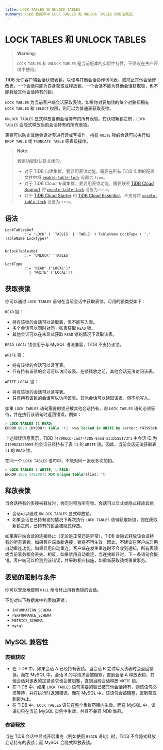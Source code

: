 ```yaml
---
title: LOCK TABLES 和 UNLOCK TABLES
summary: TiDB 数据库中 LOCK TABLES 和 UNLOCK TABLES 的用法概述。
---
```


# LOCK TABLES 和 UNLOCK TABLES

> **Warning:**
>
> `LOCK TABLES` 和 `UNLOCK TABLES` 是当前版本的实验性特性。不建议在生产环境中使用。

TiDB 允许客户端会话获取表锁，以便与其他会话协作访问表，或防止其他会话修改表。一个会话只能为自身获取或释放锁。一个会话不能为其他会话获取锁，也不能释放其他会话持有的锁。

`LOCK TABLES` 为当前客户端会话获取表锁。如果你对要加锁的每个对象都拥有 `LOCK TABLES` 和 `SELECT` 权限，则可以为普通表获取表锁。

`UNLOCK TABLES` 显式释放当前会话持有的所有表锁。在获取新锁之前，`LOCK TABLES` 会隐式释放当前会话持有的所有表锁。

表锁可以防止其他会话对表进行读或写操作。持有 `WRITE` 锁的会话可以执行如 `DROP TABLE` 或 `TRUNCATE TABLE` 等表级操作。

> **Note:**
>
> 表锁功能默认是关闭的。
>
> - 对于 TiDB 自建集群，要启用表锁功能，需要在所有 TiDB 实例的配置文件中将 [`enable-table-lock`](https://docs.pingcap.com/tidb/stable/tidb-configuration-file#enable-table-lock-new-in-v400) 设置为 `true`。
> - 对于 TiDB Cloud 专属集群，要启用表锁功能，需要联系 [TiDB Cloud Support](https://docs.pingcap.com/tidbcloud/tidb-cloud-support) 将 [`enable-table-lock`](https://docs.pingcap.com/tidb/stable/tidb-configuration-file#enable-table-lock-new-in-v400) 设置为 `true`。
> - 对于 [TiDB Cloud Starter](https://docs.pingcap.com/tidbcloud/select-cluster-tier#tidb-cloud-serverless) 和 [TiDB Cloud Essential](https://docs.pingcap.com/tidbcloud/select-cluster-tier#essential)，不支持将 [`enable-table-lock`](https://docs.pingcap.com/tidb/stable/tidb-configuration-file#enable-table-lock-new-in-v400) 设置为 `true`。

## 语法

```ebnf+diagram
LockTablesDef
         ::= 'LOCK' ( 'TABLES' | 'TABLE' ) TableName LockType ( ',' TableName LockType)*


UnlockTablesDef
         ::= 'UNLOCK' 'TABLES'

LockType
         ::= 'READ' ('LOCAL')?
           | 'WRITE' ('LOCAL')?
```

## 获取表锁

你可以通过 `LOCK TABLES` 语句在当前会话中获取表锁。可用的锁类型如下：

`READ` 锁：

- 持有该锁的会话可以读取表，但不能写入表。
- 多个会话可以同时对同一张表获取 `READ` 锁。
- 其他会话可以在未显式获取 `READ` 锁的情况下读取该表。

`READ LOCAL` 锁仅用于与 MySQL 语法兼容，TiDB 不支持该锁。

`WRITE` 锁：

- 持有该锁的会话可以读写表。
- 只有持有该锁的会话可以访问该表。在锁释放之前，其他会话无法访问该表。

`WRITE LOCAL` 锁：

- 持有该锁的会话可以读写表。
- 只有持有该锁的会话可以访问该表。其他会话可以读取该表，但不能写入。

如果 `LOCK TABLES` 语句需要的锁已被其他会话持有，则 `LOCK TABLES` 语句必须等待，并在执行该语句时返回错误，例如：

```sql
> LOCK TABLES t1 READ;
ERROR 8020 (HY000): Table 't1' was locked in WRITE by server: f4799bcb-cad7-4285-8a6d-23d3555173f1_session: 2199023255959
```

上述错误信息表示，TiDB `f4799bcb-cad7-4285-8a6d-23d3555173f1` 中会话 ID 为 `2199023255959` 的会话已经持有了表 `t1` 的 `WRITE` 锁。因此，当前会话无法获取表 `t1` 的 `READ` 锁。

在同一个 `LOCK TABLES` 语句中，不能对同一张表多次加锁。

```sql
> LOCK TABLES t WRITE, t READ;
ERROR 1066 (42000): Not unique table/alias: 't'
```

## 释放表锁

当会话持有的表锁被释放时，会同时释放所有锁。会话可以显式或隐式释放其锁。

- 会话可以通过 `UNLOCK TABLES` 显式释放锁。
- 如果会话在已持有锁的情况下再次执行 `LOCK TABLES` 语句获取新锁，则在获取新锁之前，已持有的锁会被隐式释放。

如果客户端会话的连接终止（无论是正常还是异常），TiDB 会隐式释放该会话持有的所有表锁。如果客户端重新连接，锁将不再生效。因此，不建议在客户端启用自动重连功能。如果启用自动重连，客户端在发生重连时不会收到通知，所有表锁或当前事务都会丢失。相反，如果禁用自动重连，当连接断开时，下一条语句会报错。客户端可以检测到该错误，并采取相应措施，如重新获取锁或重做事务。

## 表锁的限制与条件

你可以安全地使用 `KILL` 命令终止持有表锁的会话。

不能对以下数据库中的表加表锁：

- `INFORMATION_SCHEMA`
- `PERFORMANCE_SCHEMA`
- `METRICS_SCHEMA`
- `mysql`

## MySQL 兼容性

### 表锁获取

- 在 TiDB 中，如果会话 A 已经持有表锁，当会话 B 尝试写入该表时会返回错误。而在 MySQL 中，会话 B 的写请求会被阻塞，直到会话 A 释放表锁，其他会话对该表的加锁请求也会被阻塞，直到当前会话释放 `WRITE` 锁。
- 在 TiDB 中，如果 `LOCK TABLES` 语句需要的锁已被其他会话持有，则该语句必须等待，并在执行时返回错误。而在 MySQL 中，该语句会被阻塞，直到获取到锁为止。
- 在 TiDB 中，`LOCK TABLES` 语句在整个集群范围内生效。而在 MySQL 中，该语句只在当前 MySQL 实例中生效，并且不兼容 NDB 集群。

### 表锁释放

当在 TiDB 会话中显式开启事务（例如使用 `BEGIN` 语句）时，TiDB 不会隐式释放会话持有的表锁；而 MySQL 会隐式释放表锁。